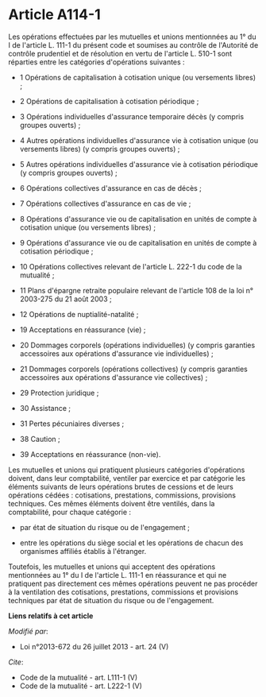 # Article A114-1

Les opérations effectuées par les mutuelles et unions mentionnées au 1° du I de l'article L. 111-1 du présent code et
soumises au contrôle de l'Autorité de contrôle prudentiel et de résolution en vertu de l'article L. 510-1 sont réparties
entre les catégories d'opérations suivantes :

- 1 Opérations de capitalisation à cotisation unique (ou versements libres) ;

- 2 Opérations de capitalisation à cotisation périodique ;

- 3 Opérations individuelles d'assurance temporaire décès (y compris groupes ouverts) ;

- 4 Autres opérations individuelles d'assurance vie à cotisation unique (ou versements libres) (y compris groupes ouverts) ;

- 5 Autres opérations individuelles d'assurance vie à cotisation périodique (y compris groupes ouverts) ;

- 6 Opérations collectives d'assurance en cas de décès ;

- 7 Opérations collectives d'assurance en cas de vie ;

- 8 Opérations d'assurance vie ou de capitalisation en unités de compte à cotisation unique (ou versements libres) ;

- 9 Opérations d'assurance vie ou de capitalisation en unités de compte à cotisation périodique ;

- 10 Opérations collectives relevant de l'article L. 222-1 du code de la mutualité ;

- 11 Plans d'épargne retraite populaire relevant de l'article 108 de la loi n° 2003-275 du 21 août 2003 ;

- 12 Opérations de nuptialité-natalité ;

- 19 Acceptations en réassurance (vie) ;

- 20 Dommages corporels (opérations individuelles) (y compris garanties accessoires aux opérations d'assurance vie
individuelles) ;

- 21 Dommages corporels (opérations collectives) (y compris garanties accessoires aux opérations d'assurance vie
collectives) ;

- 29 Protection juridique ;

- 30 Assistance ;

- 31 Pertes pécuniaires diverses ;

- 38 Caution ;

- 39 Acceptations en réassurance (non-vie). 

Les mutuelles et unions qui pratiquent plusieurs catégories d'opérations doivent, dans leur comptabilité, ventiler par
exercice et par catégorie les éléments suivants de leurs opérations brutes de cessions et de leurs opérations cédées :
cotisations, prestations, commissions, provisions techniques. Ces mêmes éléments doivent être ventilés, dans la comptabilité,
pour chaque catégorie :

- par état de situation du risque ou de l'engagement ;

- entre les opérations du siège social et les opérations de chacun des organismes affiliés établis à l'étranger. 

Toutefois, les mutuelles et unions qui acceptent des opérations mentionnées au 1° du I de l'article L. 111-1 en réassurance
et qui ne pratiquent pas directement ces mêmes opérations peuvent ne pas procéder à la ventilation des cotisations,
prestations, commissions et provisions techniques par état de situation du risque ou de l'engagement.

**Liens relatifs à cet article**

_Modifié par_:

  - Loi n°2013-672 du 26 juillet 2013 - art. 24 (V)

_Cite_:

  - Code de la mutualité - art. L111-1 (V)
  - Code de la mutualité - art. L222-1 (V)
